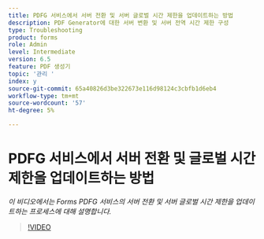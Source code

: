 ```yaml
---
title: PDFG 서비스에서 서버 전환 및 서버 글로벌 시간 제한을 업데이트하는 방법
description: PDF Generator에 대한 서버 변환 및 서버 전역 시간 제한 구성
type: Troubleshooting
product: forms
role: Admin
level: Intermediate
version: 6.5
feature: PDF 생성기
topic: '관리 '
index: y
source-git-commit: 65a40826d3be322673e116d98124c3cbfb1d6eb4
workflow-type: tm+mt
source-wordcount: '57'
ht-degree: 5%

---
```



# PDFG 서비스에서 서버 전환 및 글로벌 시간 제한을 업데이트하는 방법

*이 비디오에서는 Forms PDFG 서비스의 서버 전환 및 서버 글로벌 시간 제한을 업데이트하는 프로세스에 대해 설명합니다.*

>[!VIDEO](https://video.tv.adobe.com/v/335514?quality=9&learn=on)

